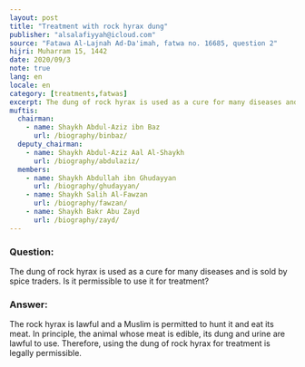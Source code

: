 ```yaml
---
layout: post
title: "Treatment with rock hyrax dung"
publisher: "alsalafiyyah@icloud.com"
source: "Fatawa Al-Lajnah Ad-Da'imah, fatwa no. 16685, question 2"
hijri: Muharram 15, 1442
date: 2020/09/3
note: true
lang: en
locale: en
category: [treatments,fatwas]
excerpt: The dung of rock hyrax is used as a cure for many diseases and is sold by spice traders. Is it permissible to use it for treatment?
muftis:
  chairman: 
    - name: Shaykh Abdul-Aziz ibn Baz
      url: /biography/binbaz/
  deputy_chairman:
    - name: Shaykh Abdul-Aziz Aal Al-Shaykh
      url: /biography/abdulaziz/
  members: 
    - name: Shaykh Abdullah ibn Ghudayyan
      url: /biography/ghudayyan/
    - name: Shaykh Salih Al-Fawzan
      url: /biography/fawzan/
    - name: Shaykh Bakr Abu Zayd
      url: /biography/zayd/
---
```


### Question:
The dung of rock hyrax is used as a cure for many diseases and is sold by spice traders. Is it permissible to use it for treatment?  

### Answer:
The rock hyrax is lawful and a Muslim is permitted to hunt it and eat its meat. In principle, the animal whose meat is edible, its dung and urine are lawful to use. Therefore, using the dung of rock hyrax for treatment is legally permissible.
